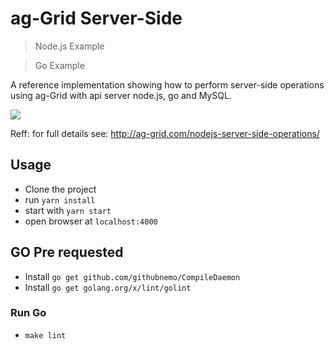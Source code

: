 # ag-Grid Server-Side 
> Node.js Example

> Go Example

A reference implementation showing how to perform server-side operations using ag-Grid with api server node.js, go and MySQL.

![](https://github.com/ag-grid/ag-grid/blob/latest/packages/ag-grid-docs/src/nodejs-server-side-operations/app-arch.png "")

Reff: for full details see: http://ag-grid.com/nodejs-server-side-operations/

## Usage

- Clone the project
- run `yarn install`
- start with `yarn start`
- open browser at `localhost:4000`

## GO Pre requested
- Install `go get github.com/githubnemo/CompileDaemon`
- Install `go get golang.org/x/lint/golint`

### Run Go
- `make lint`
